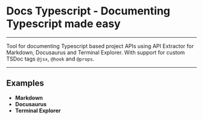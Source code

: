 # Docs Typescript - Documenting Typescript made easy

---

Tool for documenting Typescript based project APIs using API Extractor for Markdown, Docusaurus and Terminal Explorer.
With support for custom TSDoc tags `@jsx`, `@hook` and `@props`.

---

## Examples

- **Markdown**
- **Docusaurus**
- **Terminal Explorer**
